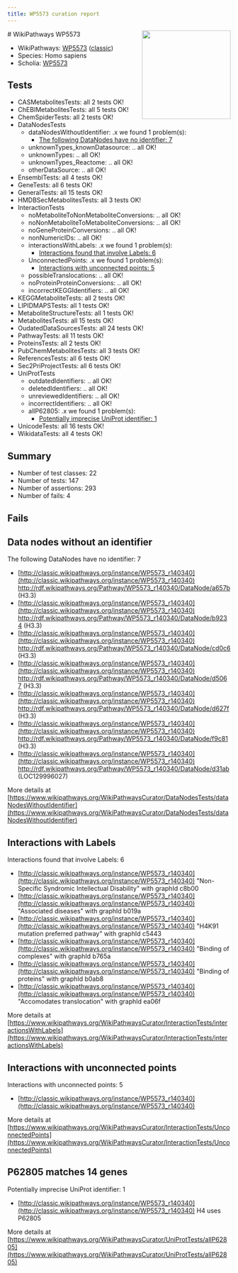 ```yaml
---
title: WP5573 curation report
---
```


<img style="float: right; width: 200px" src="https://upload.wikimedia.org/wikipedia/commons/thumb/8/83/Wplogo_with_text_500.png/640px-Wplogo_with_text_500.png" />
# WikiPathways WP5573

* WikiPathways: [WP5573](https://wikipathways.org/pathways/WP5573) ([classic](https://classic.wikipathways.org/instance/WP5573))
* Species: Homo sapiens
* Scholia: [WP5573](https://scholia.toolforge.org/wikipathways/WP5573)
## Tests
* CASMetabolitesTests: all 2 tests OK!
* ChEBIMetabolitesTests: all 5 tests OK!
* ChemSpiderTests: all 2 tests OK!
* DataNodesTests
    * dataNodesWithoutIdentifier: .x we found 1 problem(s):
        * [The following DataNodes have no identifier: 7](#d2d32fa6)
    * unknownTypes_knownDatasource: .. all OK!
    * unknownTypes: .. all OK!
    * unknownTypes_Reactome: .. all OK!
    * otherDataSource: .. all OK!
* EnsemblTests: all 4 tests OK!
* GeneTests: all 6 tests OK!
* GeneralTests: all 15 tests OK!
* HMDBSecMetabolitesTests: all 3 tests OK!
* InteractionTests
    * noMetaboliteToNonMetaboliteConversions: .. all OK!
    * noNonMetaboliteToMetaboliteConversions: .. all OK!
    * noGeneProteinConversions: .. all OK!
    * nonNumericIDs: .. all OK!
    * interactionsWithLabels: .x we found 1 problem(s):
        * [Interactions found that involve Labels: 6](#630d267d)
    * UnconnectedPoints: .x we found 1 problem(s):
        * [Interactions with unconnected points: 5](#35a61add)
    * possibleTranslocations: .. all OK!
    * noProteinProteinConversions: .. all OK!
    * incorrectKEGGIdentifiers: .. all OK!
* KEGGMetaboliteTests: all 2 tests OK!
* LIPIDMAPSTests: all 1 tests OK!
* MetaboliteStructureTests: all 1 tests OK!
* MetabolitesTests: all 15 tests OK!
* OudatedDataSourcesTests: all 24 tests OK!
* PathwayTests: all 11 tests OK!
* ProteinsTests: all 2 tests OK!
* PubChemMetabolitesTests: all 3 tests OK!
* ReferencesTests: all 6 tests OK!
* Sec2PriProjectTests: all 6 tests OK!
* UniProtTests
    * outdatedIdentifiers: .. all OK!
    * deletedIdentifiers: .. all OK!
    * unreviewedIdentifiers: .. all OK!
    * incorrectIdentifiers: .. all OK!
    * allP62805: .x we found 1 problem(s):
        * [Potentially imprecise UniProt identifier: 1](#5bee1cf3)
* UnicodeTests: all 16 tests OK!
* WikidataTests: all 4 tests OK!


## Summary

* Number of test classes: 22
* Number of tests: 147
* Number of assertions: 293
* Number of fails: 4

## Fails

<a name="d2d32fa6" />

## Data nodes without an identifier

The following DataNodes have no identifier: 7

* [http://classic.wikipathways.org/instance/WP5573_r140340](http://classic.wikipathways.org/instance/WP5573_r140340) http://rdf.wikipathways.org/Pathway/WP5573_r140340/DataNode/a657b (H3.3)
* [http://classic.wikipathways.org/instance/WP5573_r140340](http://classic.wikipathways.org/instance/WP5573_r140340) http://rdf.wikipathways.org/Pathway/WP5573_r140340/DataNode/b9234 (H3.3)
* [http://classic.wikipathways.org/instance/WP5573_r140340](http://classic.wikipathways.org/instance/WP5573_r140340) http://rdf.wikipathways.org/Pathway/WP5573_r140340/DataNode/cd0c6 (H3.3)
* [http://classic.wikipathways.org/instance/WP5573_r140340](http://classic.wikipathways.org/instance/WP5573_r140340) http://rdf.wikipathways.org/Pathway/WP5573_r140340/DataNode/d5067 (H3.3)
* [http://classic.wikipathways.org/instance/WP5573_r140340](http://classic.wikipathways.org/instance/WP5573_r140340) http://rdf.wikipathways.org/Pathway/WP5573_r140340/DataNode/d627f (H3.3)
* [http://classic.wikipathways.org/instance/WP5573_r140340](http://classic.wikipathways.org/instance/WP5573_r140340) http://rdf.wikipathways.org/Pathway/WP5573_r140340/DataNode/f9c81 (H3.3)
* [http://classic.wikipathways.org/instance/WP5573_r140340](http://classic.wikipathways.org/instance/WP5573_r140340) http://rdf.wikipathways.org/Pathway/WP5573_r140340/DataNode/d31ab (LOC129996027)


More details at [https://www.wikipathways.org/WikiPathwaysCurator/DataNodesTests/dataNodesWithoutIdentifier](https://www.wikipathways.org/WikiPathwaysCurator/DataNodesTests/dataNodesWithoutIdentifier)

<a name="630d267d" />

## Interactions with Labels

Interactions found that involve Labels: 6

* [http://classic.wikipathways.org/instance/WP5573_r140340](http://classic.wikipathways.org/instance/WP5573_r140340) "Non-Specific Syndromic Intellectual Disability" with graphId c8b00
* [http://classic.wikipathways.org/instance/WP5573_r140340](http://classic.wikipathways.org/instance/WP5573_r140340) "Associated diseases" with graphId b019a
* [http://classic.wikipathways.org/instance/WP5573_r140340](http://classic.wikipathways.org/instance/WP5573_r140340) "H4K91 mutation preferred pathway" with graphId c5443
* [http://classic.wikipathways.org/instance/WP5573_r140340](http://classic.wikipathways.org/instance/WP5573_r140340) "Binding of complexes" with graphId b765a
* [http://classic.wikipathways.org/instance/WP5573_r140340](http://classic.wikipathways.org/instance/WP5573_r140340) "Binding of proteins" with graphId b0ab8
* [http://classic.wikipathways.org/instance/WP5573_r140340](http://classic.wikipathways.org/instance/WP5573_r140340) "Accomodates translocation" with graphId ea06f


More details at [https://www.wikipathways.org/WikiPathwaysCurator/InteractionTests/interactionsWithLabels](https://www.wikipathways.org/WikiPathwaysCurator/InteractionTests/interactionsWithLabels)

<a name="35a61add" />

## Interactions with unconnected points

Interactions with unconnected points: 5

* [http://classic.wikipathways.org/instance/WP5573_r140340](http://classic.wikipathways.org/instance/WP5573_r140340)


More details at [https://www.wikipathways.org/WikiPathwaysCurator/InteractionTests/UnconnectedPoints](https://www.wikipathways.org/WikiPathwaysCurator/InteractionTests/UnconnectedPoints)

<a name="5bee1cf3" />

## P62805 matches 14 genes

Potentially imprecise UniProt identifier: 1

* [http://classic.wikipathways.org/instance/WP5573_r140340](http://classic.wikipathways.org/instance/WP5573_r140340) H4 uses P62805


More details at [https://www.wikipathways.org/WikiPathwaysCurator/UniProtTests/allP62805](https://www.wikipathways.org/WikiPathwaysCurator/UniProtTests/allP62805)


